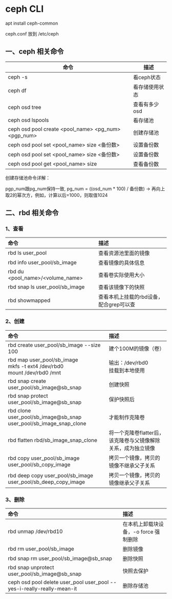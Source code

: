 # ceph CLI

apt install ceph-common

ceph.conf 放到 /etc/ceph

## 一、ceph 相关命令

| 命令                                                | 描述           |
| --------------------------------------------------- | -------------- |
| ceph -s                                             | 看ceph状态     |
| ceph df                                             | 看存储使用状态 |
| ceph osd tree                                       | 查看有多少osd  |
| ceph osd lspools                                    | 看存储池       |
| ceph osd pool create <pool_name> <pg_num> <pgp_num> | 创建存储池     |
| ceph osd pool set <pool_name> size <备份数>         | 设置备份数     |
| ceph osd pool set <pool_name> size <备份数>         | 设置备份数     |
| ceph osd pool get <pool_name> size                  | 查看备份数     |

创建存储池命令详解：

pgp_num跟pg_num保持一致, pg_num = ((osd_num * 100) / 备份数) -> 再向上取2的幂次方，例如，计算以后=1000，则取值1024

## 二、rbd 相关命令

### 1、查看

| 命令                             | 描述                                    |
| :------------------------------- | :-------------------------------------- |
| rbd ls user_pool                 | 查看资源池里面的镜像                    |
| rbd info user_pool/sb_image      | 查看镜像的具体信息                      |
| rbd du <pool_name>/<volume_name> | 查看卷实际使用大小                      |
| rbd snap ls user_pool/sb_image   | 查看该镜像下的快照                      |
| rbd showmapped                   | 查看本机上挂载的rbd设备，配合grep可以查 |

### 2、创建

| 命令                                                         | 描述                                                         |
| :----------------------------------------------------------- | :----------------------------------------------------------- |
| rbd create user_pool/sb_image --size 100                     | 建个100M的镜像（卷）                                         |
| rbd map user_pool/sb_image<br/>mkfs -t ext4 /dev/rbd0<br/>mount /dev/rbd0 /mnt | 输出：/dev/rbd0<br/>挂载到本地使用                           |
| rbd snap create user_pool/sb_image@sb_snap                   | 创建快照                                                     |
| rbd snap protect user_pool/sb_image@sb_snap                  | 保护快照后                                                   |
| rbd clone user_pool/sb_image@sb_snap user_pool/sb_image_snap_clone | 才能制作克隆卷                                               |
| rbd flatten rbd/sb_image_snap_clone                          | 将一个克隆卷flatter后，该克隆卷与父镜像解除关系，成为独立镜像 |
| rbd copy user_pool/sb_image user_pool/sb_copy_image          | 拷贝一个镜像，拷贝的镜像不继承父子关系                       |
| rbd deep copy user_pool/sb_image user_pool/sb_deep_copy_image | 拷贝一个镜像，拷贝的镜像继承父子关系                         |

### 3、删除

| 命令                                                         | 描述                                  |
| :----------------------------------------------------------- | :------------------------------------ |
| rbd unmap /dev/rbd10                                         | 在本机上卸载块设备，-o force 强制删除 |
| rbd rm user_pool/sb_image                                    | 删除镜像                              |
| rbd snap rm user_pool/sb_image@sb_snap                       | 删除快照                              |
| rbd snap unprotect user_pool/sb_image@sb_snap                | 快照去保护                            |
| ceph osd pool delete user_pool user_pool --yes-i-really-really-mean-it | 删除存储池                            |

